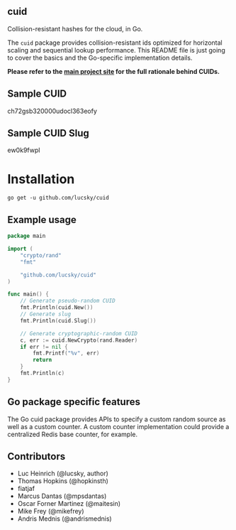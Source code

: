 ## cuid

Collision-resistant hashes for the cloud, in Go.

The `cuid` package provides collision-resistant ids optimized for horizontal scaling and sequential lookup performance. This README file is just going to cover the basics and the Go-specific implementation details.

**Please refer to the [main project site](http://usecuid.org) for the full rationale behind CUIDs.**

## Sample CUID

ch72gsb320000udocl363eofy

## Sample CUID Slug

ew0k9fwpl

# Installation

`go get -u github.com/lucsky/cuid`

## Example usage

```Go
package main

import (
    "crypto/rand"
    "fmt"

    "github.com/lucsky/cuid"
)

func main() {
    // Generate pseudo-random CUID
    fmt.Println(cuid.New())
    // Generate slug
    fmt.Println(cuid.Slug())

    // Generate cryptographic-random CUID
    c, err := cuid.NewCrypto(rand.Reader)
    if err != nil {
        fmt.Printf("%v", err)
        return
    }
    fmt.Println(c)
}
```

## Go package specific features

The Go cuid package provides APIs to specify a custom random source as well as a custom counter. A custom counter implementation could provide a centralized Redis base counter, for example.

## Contributors

-   Luc Heinrich (@lucsky, author)
-   Thomas Hopkins (@hopkinsth)
-   fiatjaf
-   Marcus Dantas (@mpsdantas)
-   Oscar Forner Martinez (@maitesin)
-   Mike Frey (@mikefrey)
-   Andris Mednis (@andrismednis)
